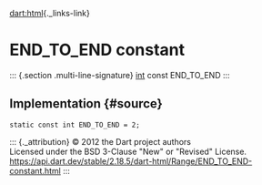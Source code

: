 [dart:html](../../dart-html/dart-html-library){._links-link}

END\_TO\_END constant
=====================

::: {.section .multi-line-signature}
[int](../../dart-core/int-class) const END\_TO\_END
:::

Implementation {#source}
--------------

``` {.language-dart data-language="dart"}
static const int END_TO_END = 2;
```

::: {._attribution}
© 2012 the Dart project authors\
Licensed under the BSD 3-Clause \"New\" or \"Revised\" License.\
<https://api.dart.dev/stable/2.18.5/dart-html/Range/END_TO_END-constant.html>
:::
